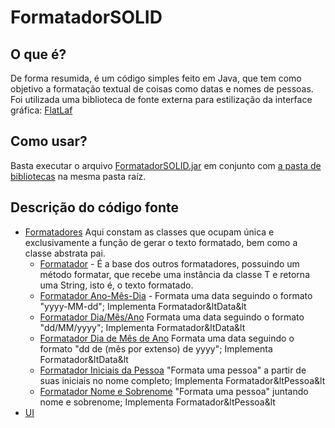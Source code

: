 # FormatadorSOLID
## O que é?
De forma resumida, é um código simples feito em Java, que tem como objetivo a formatação textual de coisas como datas e nomes de pessoas. Foi utilizada uma biblioteca de fonte externa para estilização da interface gráfica: [FlatLaf](https://github.com/JFormDesigner/FlatLaf)
## Como usar?
Basta executar o arquivo [FormatadorSOLID.jar](dist/FormatadorSOLID.jar) em conjunto com [a pasta de bibliotecas](dist/lib) na mesma pasta raíz.
## Descrição do código fonte
* [Formatadores](src/formatadores)
  Aqui constam as classes que ocupam única e exclusivamente a função de gerar o texto formatado, bem como a classe abstrata pai.
  * [Formatador](src/formatadores/Formatador.java) - É a base dos outros formatadores, possuindo um método formatar, que recebe uma instância da classe T e retorna uma String, isto é, o texto formatado.
  * [Formatador Ano-Mês-Dia](src/formatadores/FormatadorAnoTraçoMêsTraçoDia.java) - Formata uma data seguindo o formato "yyyy-MM-dd"; Implementa Formatador\&ltData\&lt
  * [Formatador Dia/Mês/Ano](src/formatadores/FormatadorDiaBarraMêsBarraAno.java) Formata uma data seguindo o formato "dd/MM/yyyy"; Implementa Formatador\&ltData\&lt
  * [Formatador Dia de Mês de Ano](src/formatadores/FormatadorDiaDeMêsDeAno.java) Formata uma data seguindo o formato "dd de (mês por extenso) de yyyy"; Implementa Formatador\&ltData\&lt
  * [Formatador Iniciais da Pessoa](src/formatadores/FormatadorPessoaIniciais.java) "Formata uma pessoa" a partir de suas iniciais no nome completo; Implementa Formatador\&ltPessoa\&lt
  * [Formatador Nome e Sobrenome](src/formatadores/FormatadorPessoaNomeSobrenome.java) "Formata uma pessoa" juntando nome e sobrenome; Implementa Formatador\&ltPessoa\&lt
* [UI](src/ui)
